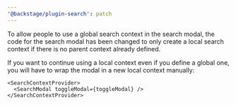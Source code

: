 ```yaml
---
'@backstage/plugin-search': patch
---
```


To allow people to use a global search context in the search modal, the code for the search modal has been changed to only create a local search context if there is no parent context already defined.

If you want to continue using a local context even if you define a global one, you will have to wrap the modal in a new local context manually:

```tsx
<SearchContextProvider>
  <SearchModal toggleModal={toggleModal} />
</SearchContextProvider>
```
